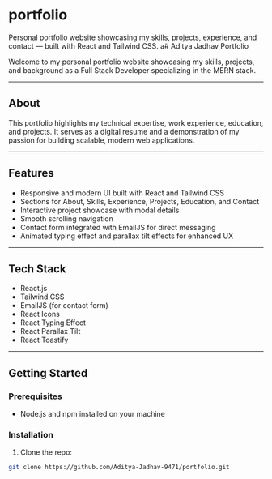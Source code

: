 # portfolio
Personal portfolio website showcasing my skills, projects, experience, and contact — built with React and Tailwind CSS.
a# Aditya Jadhav Portfolio

Welcome to my personal portfolio website showcasing my skills, projects, and background as a Full Stack Developer specializing in the MERN stack.

---

## About

This portfolio highlights my technical expertise, work experience, education, and projects. It serves as a digital resume and a demonstration of my passion for building scalable, modern web applications.

---

## Features

- Responsive and modern UI built with React and Tailwind CSS
- Sections for About, Skills, Experience, Projects, Education, and Contact
- Interactive project showcase with modal details
- Smooth scrolling navigation
- Contact form integrated with EmailJS for direct messaging
- Animated typing effect and parallax tilt effects for enhanced UX

---

## Tech Stack

- React.js
- Tailwind CSS
- EmailJS (for contact form)
- React Icons
- React Typing Effect
- React Parallax Tilt
- React Toastify

---

## Getting Started

### Prerequisites

- Node.js and npm installed on your machine

### Installation

1. Clone the repo:

```bash
git clone https://github.com/Aditya-Jadhav-9471/portfolio.git
